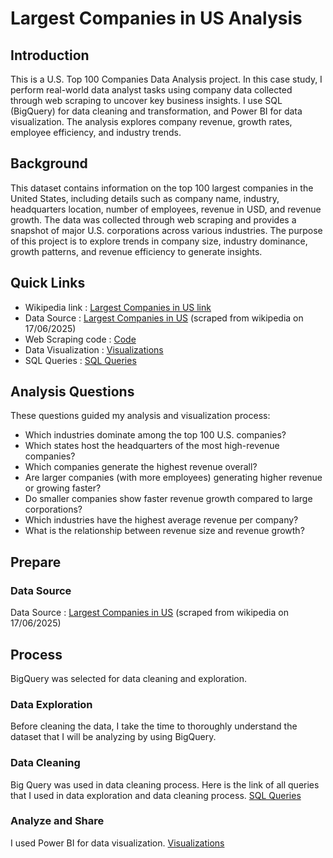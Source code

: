 # Largest Companies in US Analysis
## Introduction
This is a U.S. Top 100 Companies Data Analysis project. In this case study, I perform real-world data analyst tasks using company data collected through web scraping to uncover key business insights. I use SQL (BigQuery) for data cleaning and transformation, and Power BI for data visualization. The analysis explores company revenue, growth rates, employee efficiency, and industry trends.
## Background
This dataset contains information on the top 100 largest companies in the United States, including details such as company name, industry, headquarters location, number of employees, revenue in USD, and revenue growth. The data was collected through web scraping and provides a snapshot of major U.S. corporations across various industries. The purpose of this project is to explore trends in company size, industry dominance, growth patterns, and revenue efficiency to generate insights.
## Quick Links
- Wikipedia link : [Largest Companies in US link](https://en.wikipedia.org/wiki/List_of_largest_companies_in_the_United_States_by_revenue)
- Data Source : [Largest Companies in US](Data.md) (scraped from wikipedia on 17/06/2025)
- Web Scraping code : [Code]()
- Data Visualization : [Visualizations](Visualizations.md)
- SQL Queries : [SQL Queries](SQL-Queries.sql)
## Analysis Questions
These questions guided my analysis and visualization process:
- Which industries dominate among the top 100 U.S. companies?
- Which states host the headquarters of the most high-revenue companies?
- Which companies generate the highest revenue overall?
- Are larger companies (with more employees) generating higher revenue or growing faster?
- Do smaller companies show faster revenue growth compared to large corporations?
- Which industries have the highest average revenue per company?
- What is the relationship between revenue size and revenue growth?
## Prepare
### Data Source
Data Source : [Largest Companies in US](Data.md) (scraped from wikipedia on 17/06/2025)
## Process
BigQuery was selected for data cleaning and exploration.
### Data Exploration
Before cleaning the data, I take the time to thoroughly understand the dataset that I will be analyzing by using BigQuery.
### Data Cleaning
Big Query was used in data cleaning process. Here is the link of all queries that I used in data exploration and data cleaning process. [SQL Queries](SQL-Queries.sql)
### Analyze and Share
I used Power BI for data visualization. [Visualizations](Visualizations.md)

